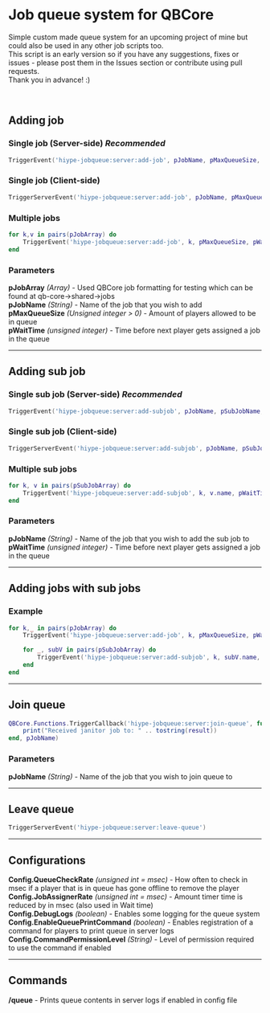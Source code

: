 # <b>Job queue system for QBCore</b>

Simple custom made queue system for an upcoming project of mine but could also be used in any other job scripts too.<br>
This script is an early version so if you have any suggestions, fixes or issues - please post them in the Issues section or contribute using pull requests.<br>
Thank you in advance! :)

<br>

## <b>Adding job</b>

### Single job (Server-side) <i>Recommended</i>
```lua
TriggerEvent('hiype-jobqueue:server:add-job', pJobName, pMaxQueueSize, pWaitTime)
```

### Single job (Client-side)
```lua
TriggerServerEvent('hiype-jobqueue:server:add-job', pJobName, pMaxQueueSize, pWaitTime)
```

### Multiple jobs
```lua
for k,v in pairs(pJobArray) do
    TriggerEvent('hiype-jobqueue:server:add-job', k, pMaxQueueSize, pWaitTime)
end
```

### Parameters
<b>pJobArray</b> <i>(Array)</i> - Used QBCore job formatting for testing which can be found at qb-core->shared->jobs<br>
<b>pJobName</b> <i>(String)</i> - Name of the job that you wish to add<br>
<b>pMaxQueueSize</b> <i>(Unsigned integer > 0)</i> - Amount of players allowed to be in queue<br>
<b>pWaitTime</b> <i>(unsigned integer)</i> - Time before next player gets assigned a job in the queue

<hr>

## <b>Adding sub job</b>

### Single sub job (Server-side) <i>Recommended</i>
```lua
TriggerEvent('hiype-jobqueue:server:add-subjob', pJobName, pSubJobName, pWaitTime)
```

### Single sub job (Client-side)
```lua
TriggerServerEvent('hiype-jobqueue:server:add-subjob', pJobName, pSubJobName, pWaitTime)
```

### Multiple sub jobs
```lua
for k, v in pairs(pSubJobArray) do
    TriggerEvent('hiype-jobqueue:server:add-subjob', k, v.name, pWaitTime)
end
```

### Parameters
<b>pJobName</b> <i>(String)</i> - Name of the job that you wish to add the sub job to<br>
<b>pWaitTime</b> <i>(unsigned integer)</i> - Time before next player gets assigned a job in the queue

<hr>

## <b>Adding jobs with sub jobs</b>
### Example
```lua
for k,_ in pairs(pJobArray) do
    TriggerEvent('hiype-jobqueue:server:add-job', k, pMaxQueueSize, pWaitTime)

    for _, subV in pairs(pSubJobArray) do
        TriggerEvent('hiype-jobqueue:server:add-subjob', k, subV.name, pMaxQueueSize2)
    end
end
```

<hr>

## <b>Join queue</b>
```lua
QBCore.Functions.TriggerCallback('hiype-jobqueue:server:join-queue', function(result)
    print("Received janitor job to: " .. tostring(result))
end, pJobName)
```

### Parameters
<b>pJobName</b> <i>(String)</i> - Name of the job that you wish to join queue to<br>

<hr>

## <b>Leave queue</b>
```lua
TriggerServerEvent('hiype-jobqueue:server:leave-queue')
```

<hr>

## <b>Configurations</b>
<b>Config.QueueCheckRate</b> <i>(unsigned int = msec)</i> - How often to check in msec if a player that is in queue has gone offline to remove the player<br>
<b>Config.JobAssignerRate</b> <i>(unsigned int = msec)</i> - Amount timer time is reduced by in msec (also used in Wait time)<br>
<b>Config.DebugLogs</b> <i>(boolean)</i> - Enables some logging for the queue system<br>
<b>Config.EnableQueuePrintCommand</b> <i>(boolean)</i> - Enables registration of a command for players to print queue in server logs<br>
<b>Config.CommandPermissionLevel</b> <i>(String)</i> - Level of permission required to use the command if enabled

<hr>

## <b>Commands</b>
<b>/queue</b> - Prints queue contents in server logs if enabled in config file